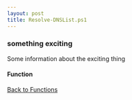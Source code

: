 ```yaml
---
layout: post
title: Resolve-DNSList.ps1
---
```


### something exciting

Some information about the exciting thing

#### Function

<script async src="https://gist-it.appspot.com/github.com/BanterBoy/scripts-blog/blob/master/PowerShell/functions/dns/Resolve-DNSList.ps1" crossorigin="anonymous"></script>

<a href="/menu/_pages/functions.html">Back to Functions</a>

